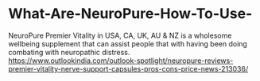 # What-Are-NeuroPure-How-To-Use-
NeuroPure Premier Vitality in USA, CA, UK, AU &amp; NZ is a wholesome wellbeing supplement that can assist people that with having been doing combating with neuropathic distress. https://www.outlookindia.com/outlook-spotlight/neuropure-reviews-premier-vitality-nerve-support-capsules-pros-cons-price-news-213036/
